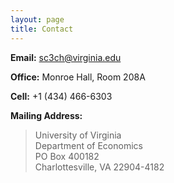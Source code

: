 ```yaml
---
layout: page
title: Contact
---
```



**Email:**   sc3ch@virginia.edu 

**Office:**   Monroe Hall, Room 208A

**Cell:** +1 (434) 466-6303

**Mailing Address:** 

> University of Virginia <br>Department of Economics <br>PO Box 400182 <br>Charlottesville, VA 22904-4182
